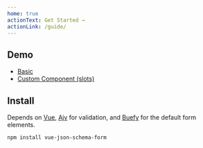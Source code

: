 ```yaml
---
home: true
actionText: Get Started →
actionLink: /guide/
---
```

## Demo
- [Basic](https://codepen.io/crickford/pen/vQmKqY)
- [Custom Component (slots)](https://codepen.io/crickford/pen/ZmJqwd)

## Install

Depends on [Vue](https://vuejs.org), [Ajv](https://ajv.js.org) for validation, and  [Buefy](https://github.com/buefy/buefy) for the default form elements.
```
npm install vue-json-schema-form
```
